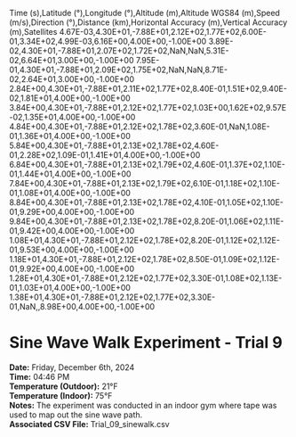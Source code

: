 Time (s),Latitude (°),Longitude (°),Altitude (m),Altitude WGS84 (m),Speed (m/s),Direction (°),Distance (km),Horizontal Accuracy (m),Vertical Accuracy (m),Satellites
4.67E-03,4.30E+01,-7.88E+01,2.12E+02,1.77E+02,6.00E-01,3.34E+02,4.99E-03,6.16E+00,4.00E+00,-1.00E+00
3.89E-02,4.30E+01,-7.88E+01,2.07E+02,1.72E+02,NaN,NaN,5.31E-02,6.64E+01,3.00E+00,-1.00E+00
7.95E-01,4.30E+01,-7.88E+01,2.09E+02,1.75E+02,NaN,NaN,8.71E-02,2.64E+01,3.00E+00,-1.00E+00
2.84E+00,4.30E+01,-7.88E+01,2.11E+02,1.77E+02,8.40E-01,1.51E+02,9.40E-02,1.81E+01,4.00E+00,-1.00E+00
3.84E+00,4.30E+01,-7.88E+01,2.12E+02,1.77E+02,1.03E+00,1.62E+02,9.57E-02,1.35E+01,4.00E+00,-1.00E+00
4.84E+00,4.30E+01,-7.88E+01,2.12E+02,1.78E+02,3.60E-01,NaN,1.08E-01,1.36E+01,4.00E+00,-1.00E+00
5.84E+00,4.30E+01,-7.88E+01,2.13E+02,1.78E+02,4.60E-01,2.28E+02,1.09E-01,1.41E+01,4.00E+00,-1.00E+00
6.84E+00,4.30E+01,-7.88E+01,2.13E+02,1.79E+02,4.60E-01,1.37E+02,1.10E-01,1.44E+01,4.00E+00,-1.00E+00
7.84E+00,4.30E+01,-7.88E+01,2.13E+02,1.79E+02,6.10E-01,1.18E+02,1.10E-01,1.08E+01,4.00E+00,-1.00E+00
8.84E+00,4.30E+01,-7.88E+01,2.13E+02,1.78E+02,4.10E-01,1.05E+02,1.10E-01,9.29E+00,4.00E+00,-1.00E+00
9.84E+00,4.30E+01,-7.88E+01,2.13E+02,1.78E+02,8.20E-01,1.06E+02,1.11E-01,9.42E+00,4.00E+00,-1.00E+00
1.08E+01,4.30E+01,-7.88E+01,2.12E+02,1.78E+02,8.20E-01,1.12E+02,1.12E-01,9.53E+00,4.00E+00,-1.00E+00
1.18E+01,4.30E+01,-7.88E+01,2.12E+02,1.78E+02,8.50E-01,1.09E+02,1.12E-01,9.92E+00,4.00E+00,-1.00E+00
1.28E+01,4.30E+01,-7.88E+01,2.12E+02,1.77E+02,3.30E-01,1.08E+02,1.13E-01,1.03E+01,4.00E+00,-1.00E+00
1.38E+01,4.30E+01,-7.88E+01,2.12E+02,1.77E+02,3.30E-01,NaN,,8.98E+00,4.00E+00,-1.00E+00

# Sine Wave Walk Experiment - Trial 9

**Date:** Friday, December 6th, 2024  
**Time:** 04:46 PM  
**Temperature (Outdoor):** 21°F  
**Temperature (Indoor):** 75°F  
**Notes:** The experiment was conducted in an indoor gym where tape was used to map out the sine wave path.  
**Associated CSV File:** Trial_09_sinewalk.csv  

